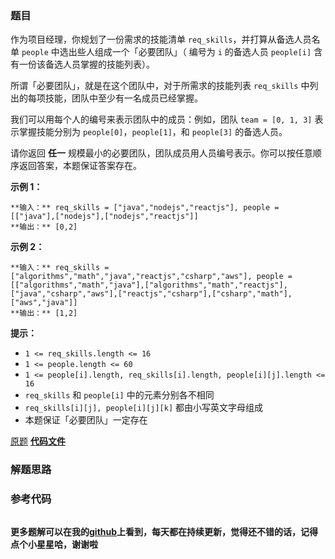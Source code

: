 ### 题目
作为项目经理，你规划了一份需求的技能清单 `req_skills`，并打算从备选人员名单 `people` 中选出些人组成一个「必要团队」（ 编号为 `i`
的备选人员 `people[i]` 含有一份该备选人员掌握的技能列表）。

所谓「必要团队」，就是在这个团队中，对于所需求的技能列表 `req_skills` 中列出的每项技能，团队中至少有一名成员已经掌握。

我们可以用每个人的编号来表示团队中的成员：例如，团队 `team = [0, 1, 3]` 表示掌握技能分别为
`people[0]`，`people[1]`，和 `people[3]` 的备选人员。

请你返回 **任一**  规模最小的必要团队，团队成员用人员编号表示。你可以按任意顺序返回答案，本题保证答案存在。



**示例 1：**

    
    
    **输入：** req_skills = ["java","nodejs","reactjs"], people = [["java"],["nodejs"],["nodejs","reactjs"]]
    **输出：** [0,2]
    

**示例  2：**

    
    
    **输入：** req_skills = ["algorithms","math","java","reactjs","csharp","aws"], people = [["algorithms","math","java"],["algorithms","math","reactjs"],["java","csharp","aws"],["reactjs","csharp"],["csharp","math"],["aws","java"]]
    **输出：** [1,2]
    



**提示：**

  * `1 <= req_skills.length <= 16`
  * `1 <= people.length <= 60`
  * `1 <= people[i].length, req_skills[i].length, people[i][j].length <= 16`
  * `req_skills` 和 `people[i]` 中的元素分别各不相同
  * `req_skills[i][j], people[i][j][k]` 都由小写英文字母组成
  * 本题保证「必要团队」一定存在

[原题](https://leetcode-cn.com/problems/smallest-sufficient-team/)    **[代码文件]()**


### 解题思路




### 参考代码

```go


```




**更多题解可以在我的[github](https://github.com/LZH139/leetcode_Go)上看到，每天都在持续更新，觉得还不错的话，记得点个小星星哈，谢谢啦**

